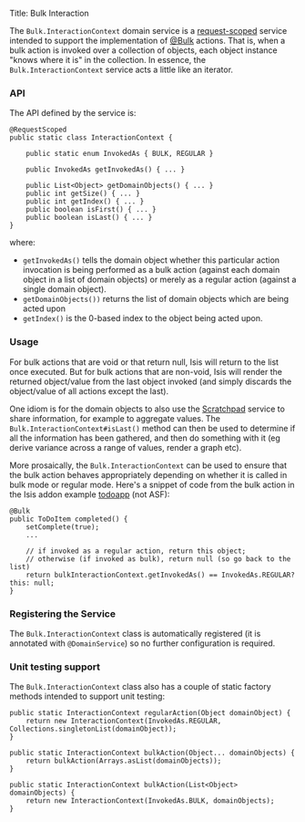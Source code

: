 Title: Bulk Interaction

The `Bulk.InteractionContext` domain service is a [request-scoped](../../more-advanced-topics/how-to-09-020-How-to-write-a-typical-domain-service.html) service intended to support the implementation of [@Bulk](../recognized-annotations/Bulk.html) actions.  That is, when a bulk action is invoked over a collection of objects, each object instance "knows where it is" in the collection.  In essence, the `Bulk.InteractionContext` service acts a little like an iterator.

### API

The API defined by the service is:

    @RequestScoped
    public static class InteractionContext {

        public static enum InvokedAs { BULK, REGULAR }
        
        public InvokedAs getInvokedAs() { ... }

        public List<Object> getDomainObjects() { ... }
        public int getSize() { ... }
        public int getIndex() { ... }
        public boolean isFirst() { ... }
        public boolean isLast() { ... }
    }

where:

* `getInvokedAs()` tells the domain object whether this particular action invocation is being performed as a
  bulk action (against each domain object in a list of domain objects) or merely as a regular action (against 
  a single domain object).
* `getDomainObjects())` returns the list of domain objects which are being acted upon
* `getIndex()` is the 0-based index to the object being acted upon.

### Usage

For bulk actions that are void or that return null, Isis will return to the list once executed.  But for bulk 
actions that are non-void, Isis will render the returned object/value from the last object invoked (and simply 
discards the object/value of all actions except the last).

One idiom is for the domain objects to also use the [Scratchpad](./scratchpad.html) service to share information,
for example to aggregate values.  The `Bulk.InteractionContext#isLast()` method can then be used to determine if
all the information has been gathered, and then do something with it (eg derive variance across a range of values, 
render a graph etc).

More prosaically, the `Bulk.InteractionContext` can be used to ensure that the bulk action behaves appropriately
depending on whether it is called in bulk mode or regular mode.  Here's a snippet of code from the bulk action in 
the Isis addon example [todoapp](https://github.com/isisaddons/isis-app-todoapp/) (not ASF):

    @Bulk
    public ToDoItem completed() {
        setComplete(true);
        ...        

        // if invoked as a regular action, return this object;
        // otherwise (if invoked as bulk), return null (so go back to the list)
        return bulkInteractionContext.getInvokedAs() == InvokedAs.REGULAR? this: null;
    }


### Registering the Service

The `Bulk.InteractionContext` class is automatically registered (it is annotated with `@DomainService`) so no further configuration is required.


### Unit testing support

The `Bulk.InteractionContext` class also has a couple of static factory 
methods intended to support unit testing:

    public static InteractionContext regularAction(Object domainObject) {
        return new InteractionContext(InvokedAs.REGULAR, Collections.singletonList(domainObject));
    }
        
    public static InteractionContext bulkAction(Object... domainObjects) {
        return bulkAction(Arrays.asList(domainObjects));
    }

    public static InteractionContext bulkAction(List<Object> domainObjects) {
        return new InteractionContext(InvokedAs.BULK, domainObjects);
    }

